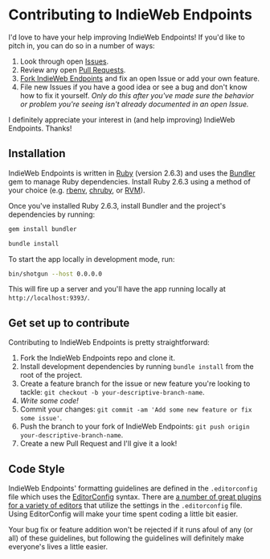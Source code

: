 # Contributing to IndieWeb Endpoints

I'd love to have your help improving IndieWeb Endpoints! If you'd like to pitch in, you can do so in a number of ways:

1. Look through open [Issues](https://github.com/jgarber623/indieweb-endpoints.cc/issues).
1. Review any open [Pull Requests](https://github.com/jgarber623/indieweb-endpoints.cc/pulls).
1. [Fork IndieWeb Endpoints](#get-set-up-to-contribute) and fix an open Issue or add your own feature.
1. File new Issues if you have a good idea or see a bug and don't know how to fix it yourself. _Only do this after you've made sure the behavior or problem you're seeing isn't already documented in an open Issue._

I definitely appreciate your interest in (and help improving) IndieWeb Endpoints. Thanks!

## Installation

IndieWeb Endpoints is written in [Ruby](https://www.ruby-lang.org) (version 2.6.3) and uses the [Bundler](https://bundler.io) gem to manage Ruby dependencies. Install Ruby 2.6.3 using a method of your choice (e.g. [rbenv](https://github.com/rbenv/rbenv), [chruby](https://github.com/postmodern/chruby), or [RVM](https://rvm.io)).

Once you've installed Ruby 2.6.3, install Bundler and the project's dependencies by running:

```sh
gem install bundler

bundle install
```

To start the app locally in development mode, run:

```sh
bin/shotgun --host 0.0.0.0
```

This will fire up a server and you'll have the app running locally at `http://localhost:9393/`.

## Get set up to contribute

Contributing to IndieWeb Endpoints is pretty straightforward:

1. Fork the IndieWeb Endpoints repo and clone it.
1. Install development dependencies by running `bundle install` from the root of the project.
1. Create a feature branch for the issue or new feature you're looking to tackle: `git checkout -b your-descriptive-branch-name`.
1. _Write some code!_
1. Commit your changes: `git commit -am 'Add some new feature or fix some issue'`.
1. Push the branch to your fork of IndieWeb Endpoints: `git push origin your-descriptive-branch-name`.
1. Create a new Pull Request and I'll give it a look!

## Code Style

IndieWeb Endpoints' formatting guidelines are defined in the `.editorconfig` file which uses the [EditorConfig](https://editorconfig.org) syntax. There are [a number of great plugins for a variety of editors](https://editorconfig.org/#download) that utilize the settings in the `.editorconfig` file. Using EditorConfig will make your time spent coding a little bit easier.

Your bug fix or feature addition won't be rejected if it runs afoul of any (or all) of these guidelines, but following the guidelines will definitely make everyone's lives a little easier.
